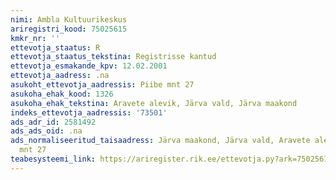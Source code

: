 ```yaml
---
nimi: Ambla Kultuurikeskus
ariregistri_kood: 75025615
kmkr_nr: ''
ettevotja_staatus: R
ettevotja_staatus_tekstina: Registrisse kantud
ettevotja_esmakande_kpv: 12.02.2001
ettevotja_aadress: .na
asukoht_ettevotja_aadressis: Piibe mnt 27
asukoha_ehak_kood: 1326
asukoha_ehak_tekstina: Aravete alevik, Järva vald, Järva maakond
indeks_ettevotja_aadressis: '73501'
ads_adr_id: 2581492
ads_ads_oid: .na
ads_normaliseeritud_taisaadress: Järva maakond, Järva vald, Aravete alevik, Piibe
  mnt 27
teabesysteemi_link: https://ariregister.rik.ee/ettevotja.py?ark=75025615&ref=rekvisiidid
---
```

